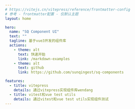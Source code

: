 ```yaml
---
# https://vitejs.cn/vitepress/reference/frontmatter-config
# 参考 - frontmatter配置 - 仅默认主题
layout: home

hero:
  name: "SQ Component UI"
  text: ""
  tagline: 基于vue3开发的组件库
  actions:
    - theme: alt
      text: 快速开始
      link: /markdown-examples
    - theme: alt
      text: github
      link: https://github.com/sunqingest/sq-components

features:
  - title: vitepress
    details: 通过vitepress实现组件库wendang
  - title: vitest和vue test utils
    details: 通过vitest和vue test utils实现组件测试
---
```

